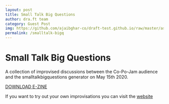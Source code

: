 ```yaml
---
layout: post
title: Small Talk Big Questions
author: dra.ft team
category: Guest Post
img: https://github.com/ajaibghar-co/draft-test.github.io/raw/master/assets/images/STBQ.png
permalink: /smalltalk-bigq
---
```


# Small Talk Big Questions

A collection of improvised discussions between the Co-Po-Jam audience and the smalltalkbigquestions generator on May 15th 2020.

[DOWNLOAD E-ZINE](https://github.com/ajaibghar-co/draft-test.github.io/raw/master/assets/SmallTalkBigQuestions_CoPojam2020.pdf)

If you want to try out your own improvisations you can visit the [website](http://smalltalkbigquestions.today/)
